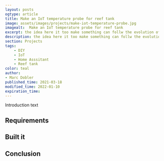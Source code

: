 ```yaml
---
layout: posts
ogtype: article
title: Make an IoT temperature probe for reef tank
image: assets/images/projects/make-iot-temperature-probe.jpg
imagealt:  Make an IoT temperature probe for reef tank
excerpt: the idea here it too make something can follw the evolution of temperature in your tank but also can give you some feedback if something goes wrong.
description: the idea here it too make something can follw the evolution of temperature in your tank but also can give you some feedback if something goes wrong.
section: Projects
tags:
    - DIY
    - IoT
    - Home Asssitant
    - Reef tank
color: teal
author:
- Marc Dobler
published_time: 2021-03-18
modified_time: 2022-01-10
expiration_time:
---
```


Introduction text

## Requirements

## Built it

## Conclusion
